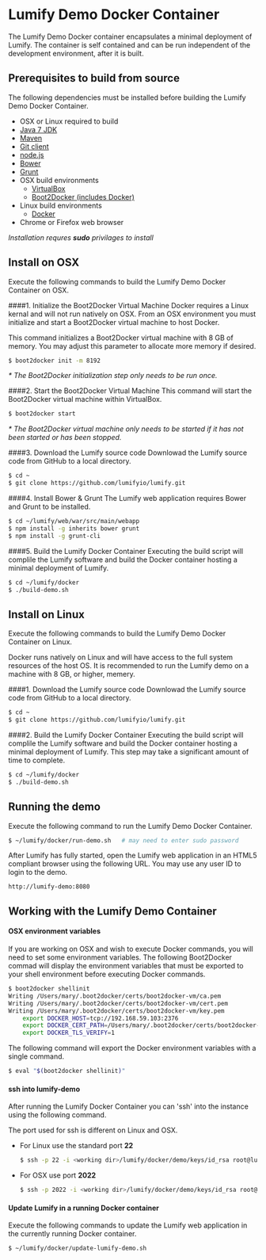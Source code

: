 # Lumify Demo Docker Container
The Lumify Demo Docker container encapsulates a minimal deployment of Lumify.  The container is self contained and can be run independent of the development environment, after it is built.

## Prerequisites to build from source
The following dependencies must be installed before building the Lumify Demo Docker Container.

- OSX or Linux required to build
- [Java 7 JDK](http://www.oracle.com/technetwork/java/javase/downloads)
- [Maven](https://maven.apache.org/)
- [Git client](http://git-scm.com/)
- [node.js](https://nodejs.org/)
- [Bower](http://bower.io/)
- [Grunt](http://gruntjs.com/)
- OSX build environments
	- [VirtualBox](https://www.virtualbox.org/)
	- [Boot2Docker (includes Docker)](http://boot2docker.io/)
- Linux build environments
	- [Docker](https://www.docker.com/)
- Chrome or Firefox web browser

*Installation requres **sudo** privilages to install*

## Install on OSX
Execute the following commands to build the Lumify Demo Docker Container on OSX.

####1. Initialize the Boot2Docker Virtual Machine
Docker requires a Linux kernal and will not run natively on OSX. From an OSX environment you must initialize and start a Boot2Docker virtual machine to host Docker.  

This command initializes a Boot2Docker virtual machine with 8 GB of memory.  You may adjust this parameter to allocate more memory if desired.

```sh
$ boot2docker init -m 8192
```

*\* The Boot2Docker initialization step only needs to be run once.*

####2. Start the Boot2Docker Virtual Machine
This command will start the Boot2Docker virtual machine within VirtualBox.

```sh
$ boot2docker start
```

*\* The Boot2Docker virtual machine only needs to be started if it has not been started or has been stopped.*

####3. Download the Lumify source code
Downlowad the Lumify source code from GitHub to a local directory.

```sh 
$ cd ~
$ git clone https://github.com/lumifyio/lumify.git
```

####4. Install Bower & Grunt 
The Lumify web application requires Bower and Grunt to be installed.

```sh
$ cd ~/lumify/web/war/src/main/webapp
$ npm install -g inherits bower grunt
$ npm install -g grunt-cli
```

####5. Build the Lumify Docker Container
Executing the build script will complile the Lumify software and build the Docker container hosting a minimal deployment of Lumify.

```sh
$ cd ~/lumify/docker
$ ./build-demo.sh
```

## Install on Linux
Execute the following commands to build the Lumify Demo Docker Container on Linux.

Docker runs natively on Linux and will have access to the full system resources of the host OS. It is recommended to run the Lumify demo on a machine with 8 GB, or higher, memery.

####1. Download the Lumify source code
Downlowad the Lumify source code from GitHub to a local directory.

```sh 
$ cd ~
$ git clone https://github.com/lumifyio/lumify.git
```

####2. Build the Lumify Docker Container
Executing the build script will complile the Lumify software and build the Docker container hosting a minimal deployment of Lumify.  This step may take a significant amount of time to complete.

```sh
$ cd ~/lumify/docker
$ ./build-demo.sh
```

## Running the demo
Execute the following command to run the Lumify Demo Docker Container.

```sh
$ ~/lumify/docker/run-demo.sh   # may need to enter sudo password
```

After Lumify has fully started, open the Lumify web application in an HTML5 compliant browser using the following URL.  You may use any user ID to login to the demo.

```
http://lumify-demo:8080
```

## Working with the Lumify Demo Container

#### OSX environment variables

If you are working on OSX and wish to execute Docker commands, you will need to set some environment variables.  The following Boot2Docker commad will display the environment variables that must be exported to your shell environment before executing Docker commands.

```sh
$ boot2docker shellinit
Writing /Users/mary/.boot2docker/certs/boot2docker-vm/ca.pem
Writing /Users/mary/.boot2docker/certs/boot2docker-vm/cert.pem
Writing /Users/mary/.boot2docker/certs/boot2docker-vm/key.pem
    export DOCKER_HOST=tcp://192.168.59.103:2376
    export DOCKER_CERT_PATH=/Users/mary/.boot2docker/certs/boot2docker-vm
    export DOCKER_TLS_VERIFY=1
```

The following command will export the Docker environment variables with a single command.

```sh        
$ eval "$(boot2docker shellinit)"
```

#### ssh into lumify-demo

After running the Lumify Docker Container you can 'ssh' into the instance using the following command.

The port used for ssh is different on Linux and OSX.  


- For Linux use the standard port **22**

	```sh
	$ ssh -p 22 -i <working dir>/lumify/docker/demo/keys/id_rsa root@lumify-demo
	```

- For OSX use port **2022**
	
	```sh
	$ ssh -p 2022 -i <working dir>/lumify/docker/demo/keys/id_rsa root@lumify-demo
	```

#### Update Lumify in a running Docker container

Execute the following commands to update the Lumify web application in the currently running Docker container.

```sh
$ ~/lumify/docker/update-lumify-demo.sh
```